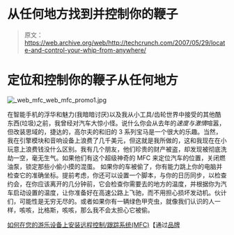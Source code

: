 # 从任何地方找到并控制你的鞭子 

> 原文：<https://web.archive.org/web/http://techcrunch.com/2007/05/29/locate-and-control-your-whip-from-anywhere/>

# 定位和控制你的鞭子从任何地方

![_web_mfc_web_mfc_promo1.jpg](img/96c2e88559409651cc1b9024334a427a.png)

在智能手机的浮华和魅力(我暗暗讨厌)以及我从小工具/齿轮世界中接受的其他酷东西(垃圾)之前，我曾经对汽车大惊小怪。说什么你会从去年的*速度与激情*喧嚣，但改装思域的，捷达的，高尔夫的和旧的 3 系列宝马是一个很大的乐趣。当然，我在引擎模块和音响设备上浪费了几千美元，但这就是我所做的，这和我现在在小玩意上浪费钱没什么区别。我有几个朋友，他们珍贵的财产被盗，却发现被彻底洗劫一空，毫无生气。如果他们有这个超级神奇的 MFC 来定位汽车的位置，关闭燃油泵，锁定那些小偷小摸的混蛋。
如果你的车被偷了，你有能力跳上你的电脑并检查它的准确坐标。提前考虑，你还可以设置一个脚本，与你的日历同步，以检查约会，在你应该离开的几分钟前，它会检查你需要去的地方的温度，并根据你为汽车启动设置的温度，让你准备好在高速公路上飞驰，而不用担心损坏发动机。伙计们，可能性是无穷无尽的。或者如果你有一辆绿色甲壳虫，就像我们认识的人一样，咳咳，比格斯，咳咳，那么我不会太担心它被偷。

[如何在您的游乐设备上安装远程控制/跟踪系统(MFC)](https://web.archive.org/web/20201028231153/http://www.diyhappy.com/how-to-install-a-remote-controltracking-system-mfc-in-your-ride-2/)【通过[品牌](https://web.archive.org/web/20201028231153/http://www.makezine.com/blog/archive/2007/05/how_to_install_a_remote_c.html?CMP=OTC-0D6B48984890)